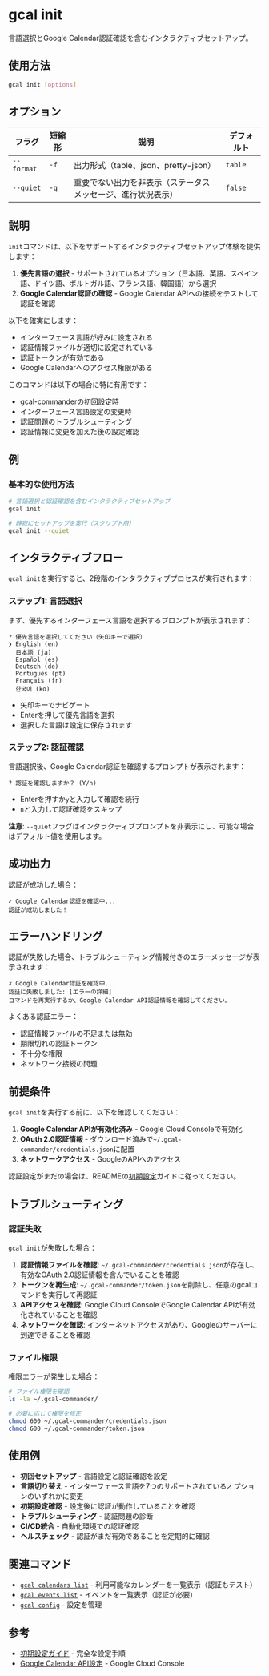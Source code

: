 # gcal init

言語選択とGoogle Calendar認証確認を含むインタラクティブセットアップ。

## 使用方法

```bash
gcal init [options]
```

## オプション

| フラグ | 短縮形 | 説明 | デフォルト |
|--------|--------|------|-----------|
| `--format` | `-f` | 出力形式（table、json、pretty-json） | `table` |
| `--quiet` | `-q` | 重要でない出力を非表示（ステータスメッセージ、進行状況表示） | `false` |

## 説明

`init`コマンドは、以下をサポートするインタラクティブセットアップ体験を提供します：

1. **優先言語の選択** - サポートされているオプション（日本語、英語、スペイン語、ドイツ語、ポルトガル語、フランス語、韓国語）から選択
2. **Google Calendar認証の確認** - Google Calendar APIへの接続をテストして認証を確認

以下を確実にします：
- インターフェース言語が好みに設定される
- 認証情報ファイルが適切に設定されている
- 認証トークンが有効である
- Google Calendarへのアクセス権限がある

このコマンドは以下の場合に特に有用です：
- gcal-commanderの初回設定時
- インターフェース言語設定の変更時
- 認証問題のトラブルシューティング
- 認証情報に変更を加えた後の設定確認

## 例

### 基本的な使用方法

```bash
# 言語選択と認証確認を含むインタラクティブセットアップ
gcal init

# 静寂にセットアップを実行（スクリプト用）
gcal init --quiet
```

## インタラクティブフロー

`gcal init`を実行すると、2段階のインタラクティブプロセスが実行されます：

### ステップ1: 言語選択

まず、優先するインターフェース言語を選択するプロンプトが表示されます：

```
? 優先言語を選択してください（矢印キーで選択）
❯ English (en)
  日本語 (ja)
  Español (es)
  Deutsch (de)
  Português (pt)
  Français (fr)
  한국어 (ko)
```

- 矢印キーでナビゲート
- Enterを押して優先言語を選択
- 選択した言語は設定に保存されます

### ステップ2: 認証確認

言語選択後、Google Calendar認証を確認するプロンプトが表示されます：

```
? 認証を確認しますか？ (Y/n) 
```

- Enterを押すか`y`と入力して確認を続行
- `n`と入力して認証確認をスキップ

**注意**: `--quiet`フラグはインタラクティブプロンプトを非表示にし、可能な場合はデフォルト値を使用します。

## 成功出力

認証が成功した場合：

```
✓ Google Calendar認証を確認中...
認証が成功しました！
```

## エラーハンドリング

認証が失敗した場合、トラブルシューティング情報付きのエラーメッセージが表示されます：

```
✗ Google Calendar認証を確認中...
認証に失敗しました: [エラーの詳細]
コマンドを再実行するか、Google Calendar API認証情報を確認してください。
```

よくある認証エラー：
- 認証情報ファイルの不足または無効
- 期限切れの認証トークン
- 不十分な権限
- ネットワーク接続の問題

## 前提条件

`gcal init`を実行する前に、以下を確認してください：

1. **Google Calendar APIが有効化済み** - Google Cloud Consoleで有効化
2. **OAuth 2.0認証情報** - ダウンロード済みで`~/.gcal-commander/credentials.json`に配置
3. **ネットワークアクセス** - GoogleのAPIへのアクセス

認証設定がまだの場合は、READMEの[初期設定](../README.md#初期設定)ガイドに従ってください。

## トラブルシューティング

### 認証失敗

`gcal init`が失敗した場合：

1. **認証情報ファイルを確認**: `~/.gcal-commander/credentials.json`が存在し、有効なOAuth 2.0認証情報を含んでいることを確認
2. **トークンを再生成**: `~/.gcal-commander/token.json`を削除し、任意のgcalコマンドを実行して再認証
3. **APIアクセスを確認**: Google Cloud ConsoleでGoogle Calendar APIが有効化されていることを確認
4. **ネットワークを確認**: インターネットアクセスがあり、Googleのサーバーに到達できることを確認

### ファイル権限

権限エラーが発生した場合：

```bash
# ファイル権限を確認
ls -la ~/.gcal-commander/

# 必要に応じて権限を修正
chmod 600 ~/.gcal-commander/credentials.json
chmod 600 ~/.gcal-commander/token.json
```

## 使用例

- **初回セットアップ** - 言語設定と認証確認を設定
- **言語切り替え** - インターフェース言語を7つのサポートされているオプションのいずれかに変更
- **初期設定確認** - 設定後に認証が動作していることを確認
- **トラブルシューティング** - 認証問題の診断
- **CI/CD統合** - 自動化環境での認証確認
- **ヘルスチェック** - 認証がまだ有効であることを定期的に確認

## 関連コマンド

- [`gcal calendars list`](calendars-list.md) - 利用可能なカレンダーを一覧表示（認証もテスト）
- [`gcal events list`](events-list.md) - イベントを一覧表示（認証が必要）
- [`gcal config`](config.md) - 設定を管理

## 参考

- [初期設定ガイド](../README.md#初期設定) - 完全な設定手順
- [Google Calendar API設定](https://console.cloud.google.com/) - Google Cloud Console